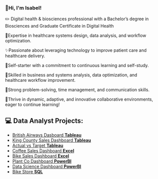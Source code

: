 ### 💫Hi, I'm Isabel!
✏️  Digital health & biosciences professional with a Bachelor’s degree in Biosciences and Graduate Certificate in Digital Health

🧪Expertise in healthcare systems design, data analysis, and workflow optimization.

✨Passionate about leveraging technology to improve patient care and healthcare delivery.

💞Self-starter with a commitment to continuous learning and self-study.

🌷Skilled in business and systems analysis, data optimization, and healthcare workflow improvement.

💭Strong problem-solving, time management, and communication skills.

🧃Thrive in dynamic, adaptive, and innovative collaborative environments, eager to continue learning!

<h2>💻 Data Analyst Projects:</h2>

  - [British Airways Dasboard **Tableau**](https://github.com/isabelrdz00/BritishAirway_Tableau)
  - [King County Sales Dashboard **Tableau**](https://github.com/isabelrdz00/KingCountySales_Tableau)
  - [Actual vs Target **Tableau**](https://github.com/isabelrdz00/ActualvsTarget_Tableau)
  - [Coffee Sales Dashboard **Excel**](https://github.com/isabelrdz00/CoffeeSales_Excel)
  - [Bike Sales Dashboard **Excel**](https://github.com/isabelrdz00/BikeSales_Excel)
  - [Plant Co Dashboard **PowerBI**](https://github.com/isabelrdz00/PlantCo_PowerBI)
  - [Data Science Dashboard **PowerBI**](https://github.com/isabelrdz00/DataScience_PowerBI)
  - [Bike Store **SQL**](https://github.com/isabelrdz00/BikeStore_SQL)
    


<!---
isabelrdz00/isabelrdz00 is a ✨ special ✨ repository because its `README.md` (this file) appears on your GitHub profile.
You can click the Preview link to take a look at your changes.
--->
